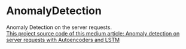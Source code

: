 # AnomalyDetection
Anomaly Detection on the server requests.  
[This project source code of this medium article: Anomaly detection on server requests with Autoencoders and LSTM](https://medium.com/@majidebraa/anomaly-detection-on-server-requests-with-autoencoders-and-lstm-176da54add1e)
